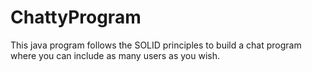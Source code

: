# ChattyProgram
This java program follows the SOLID principles to build a chat program where you can include as many users as you wish.

